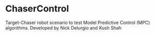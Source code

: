 # ChaserControl

Target-Chaser robot scenario to test Model Predictive Control (MPC) algorithms. Developed by Nick Delurgio and Kush Shah
